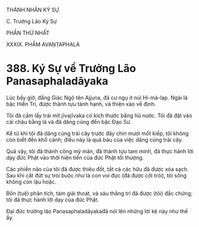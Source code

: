 THÁNH NHÂN KÝ SỰ

C. Trưởng Lão Ký Sự

PHẦN THỨ NHẤT

XXXIX. PHẨM AVAṆṬAPHALA

# 388. Ký Sự về Trưởng Lão Panasaphaladāyaka

Lúc bấy giờ, đấng Giác Ngộ tên Ajjuna, đã cư ngụ ở núi Hi-mã-lạp. Ngài là bậc Hiền Trí, được thành tựu tánh hạnh, và thiện xảo về định.

Tôi đã cầm lấy trái mít jīvajīvaka có kích thước bằng hũ nước. Tôi đã đặt vào cái chậu bằng lá và đã dâng cúng đến bậc Đạo Sư.

Kể từ khi tôi đã dâng cúng trái cây trước đây chín mươi mốt kiếp, tôi không còn biết đến khổ cảnh; điều này là quả báu của việc dâng cúng trái cây.

Quả vậy, tôi đã thành công mỹ mãn, đã thành tựu tam minh, đã thực hành lời dạy đức Phật vào thời hiện tiền của đức Phật tối thượng.

Các phiền não của tôi đã được thiêu đốt, tất cả các hữu đã được xóa sạch. Sau khi cắt đứt sự trói buộc như là con voi đực (đã được cởi trói), tôi sống không còn lậu hoặc.

Bốn (tuệ) phân tích, tám giải thoát, và sáu thắng trí đã được (tôi) đắc chứng; tôi đã thực hành lời dạy của đức Phật.

Đại đức trưởng lão Panasaphaladāyakađã nói lên những lời kệ này như thế ấy.
